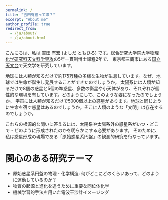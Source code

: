 ```yaml
---
permalink: /
title: "吉田有宏って誰？"
excerpt: "About me"
author_profile: true
redirect_from: 
  - /ja/about/
  - /ja/about.html
---
```


こんにちは、私は 吉田 有宏 (よしだ ともひろ) です。[総合研究大学院大学物理化学研究科天文科学専攻](https://guas-astronomy.jp)の5年一貫制博士課程2年で、
東京都三鷹市にある[国立天文台](https://www.nao.ac.jp)で天文学を研究しています。

地球には人類が知るだけで約175万種の多様な生物が生息しています。なぜ、地球では生命が誕生し発展することができたのでしょうか。
太陽系には人類が知るだけで8個の惑星と5個の準惑星、多数の衛星や小天体があり、それぞれが個性的な環境を有しています。どのようにして、このような姿になったのでしょうか。
宇宙には人類が知るだけで5000個以上の惑星があります。地球と同じように生命を宿す惑星はあるのでしょうか。そこに人類のような「文明」は存在するのでしょうか。

これらの根源的な問いに答えるには、太陽系や太陽系外の惑星系がいつ・どこで・どのように形成されたのかを明らかにする必要があります。
そのために、私は惑星形成の現場である「原始惑星系円盤」の観測的研究を行なっています。

関心のある研究テーマ
======
- 原始惑星系円盤の物理・化学構造: 何がどこにどのくらいあって、どのように運動しているのか？
- 物質の起源と進化を追うために重要な同位体化学
- 機械学習的手法を用いた電波干渉計イメージング
